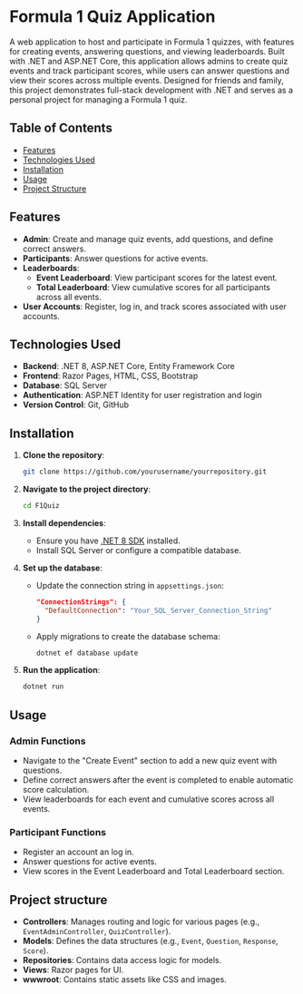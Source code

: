 # Formula 1 Quiz Application

A web application to host and participate in Formula 1 quizzes, with features for creating events, answering questions, and viewing leaderboards. Built with .NET and ASP.NET Core, this application allows admins to create quiz events and track participant scores, while users can answer questions and view their scores across multiple events. Designed for friends and family, this project demonstrates full-stack development with .NET and serves as a personal project for managing a Formula 1 quiz.

## Table of Contents
- [Features](#features)
- [Technologies Used](#technologies-used)
- [Installation](#installation)
- [Usage](#usage)
- [Project Structure](#project-structure)

## Features
- **Admin**: Create and manage quiz events, add questions, and define correct answers.
- **Participants**: Answer questions for active events.
- **Leaderboards**:
  - **Event Leaderboard**: View participant scores for the latest event.
  - **Total Leaderboard**: View cumulative scores for all participants across all events.
- **User Accounts**: Register, log in, and track scores associated with user accounts.

## Technologies Used
- **Backend**: .NET 8, ASP.NET Core, Entity Framework Core
- **Frontend**: Razor Pages, HTML, CSS, Bootstrap
- **Database**: SQL Server
- **Authentication**: ASP.NET Identity for user registration and login
- **Version Control**: Git, GitHub

## Installation

1. **Clone the repository**:
   ```bash
   git clone https://github.com/yourusername/yourrepository.git

2. **Navigate to the project directory**:
   ```bash
   cd F1Quiz
   
3. **Install dependencies**:
   - Ensure you have [.NET 8 SDK](https://dotnet.microsoft.com/download/dotnet/8.0) installed.
   - Install SQL Server or configure a compatible database.
     
4. **Set up the database**:
   - Update the connection string in `appsettings.json`:
     ```json
     "ConnectionStrings": {
       "DefaultConnection": "Your_SQL_Server_Connection_String"
     }
     ```
   - Apply migrations to create the database schema:
     ```bash
     dotnet ef database update
     ```
5. **Run the application**:
      ```bash
   dotnet run

## Usage
### Admin Functions
- Navigate to the "Create Event" section to add a new quiz event with questions.
- Define correct answers after the event is completed to enable automatic score calculation.
- View leaderboards for each event and cumulative scores across all events.

### Participant Functions
- Register an account an log in.
- Answer questions for active events.
- View scores in the Event Leaderboard and Total Leaderboard section.

## Project structure
- **Controllers**: Manages routing and logic for various pages (e.g., `EventAdminController`, `QuizController`).
- **Models**: Defines the data structures (e.g., `Event`, `Question`, `Response`, `Score`).
- **Repositories**: Contains data access logic for models.
- **Views**: Razor pages for UI.
- **wwwroot**: Contains static assets like CSS and images.
